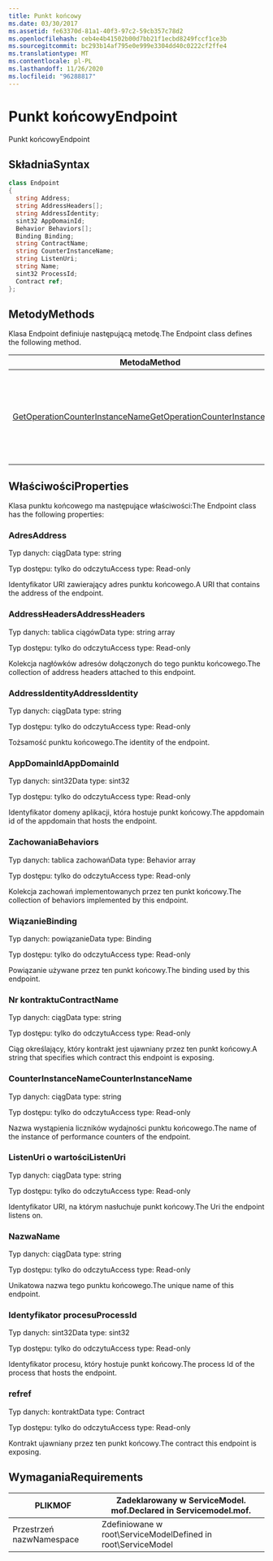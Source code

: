 ```yaml
---
title: Punkt końcowy
ms.date: 03/30/2017
ms.assetid: fe63370d-81a1-40f3-97c2-59cb357c78d2
ms.openlocfilehash: ceb4e4b41502b00d7bb21f1ecbd8249fccf1ce3b
ms.sourcegitcommit: bc293b14af795e0e999e3304dd40c0222cf2ffe4
ms.translationtype: MT
ms.contentlocale: pl-PL
ms.lasthandoff: 11/26/2020
ms.locfileid: "96288817"
---
```

# <a name="endpoint"></a><span data-ttu-id="c81af-102">Punkt końcowy</span><span class="sxs-lookup"><span data-stu-id="c81af-102">Endpoint</span></span>

<span data-ttu-id="c81af-103">Punkt końcowy</span><span class="sxs-lookup"><span data-stu-id="c81af-103">Endpoint</span></span>  
  
## <a name="syntax"></a><span data-ttu-id="c81af-104">Składnia</span><span class="sxs-lookup"><span data-stu-id="c81af-104">Syntax</span></span>  
  
```csharp
class Endpoint  
{  
  string Address;  
  string AddressHeaders[];  
  string AddressIdentity;  
  sint32 AppDomainId;  
  Behavior Behaviors[];  
  Binding Binding;  
  string ContractName;  
  string CounterInstanceName;  
  string ListenUri;  
  string Name;  
  sint32 ProcessId;  
  Contract ref;  
};  
```  
  
## <a name="methods"></a><span data-ttu-id="c81af-105">Metody</span><span class="sxs-lookup"><span data-stu-id="c81af-105">Methods</span></span>  

 <span data-ttu-id="c81af-106">Klasa Endpoint definiuje następującą metodę.</span><span class="sxs-lookup"><span data-stu-id="c81af-106">The Endpoint class defines the following method.</span></span>  
  
|<span data-ttu-id="c81af-107">Metoda</span><span class="sxs-lookup"><span data-stu-id="c81af-107">Method</span></span>|<span data-ttu-id="c81af-108">Opis</span><span class="sxs-lookup"><span data-stu-id="c81af-108">Description</span></span>|  
|------------|-----------------|  
|[<span data-ttu-id="c81af-109">GetOperationCounterInstanceName</span><span class="sxs-lookup"><span data-stu-id="c81af-109">GetOperationCounterInstanceName</span></span>](getoperationcounterinstancename.md)|<span data-ttu-id="c81af-110">Pobiera nazwę wystąpienia licznika wydajności operacji</span><span class="sxs-lookup"><span data-stu-id="c81af-110">Retrieves the operation performance counter instance name</span></span>|  
  
## <a name="properties"></a><span data-ttu-id="c81af-111">Właściwości</span><span class="sxs-lookup"><span data-stu-id="c81af-111">Properties</span></span>  

 <span data-ttu-id="c81af-112">Klasa punktu końcowego ma następujące właściwości:</span><span class="sxs-lookup"><span data-stu-id="c81af-112">The Endpoint class has the following properties:</span></span>  
  
### <a name="address"></a><span data-ttu-id="c81af-113">Adres</span><span class="sxs-lookup"><span data-stu-id="c81af-113">Address</span></span>  

 <span data-ttu-id="c81af-114">Typ danych: ciąg</span><span class="sxs-lookup"><span data-stu-id="c81af-114">Data type: string</span></span>  
  
 <span data-ttu-id="c81af-115">Typ dostępu: tylko do odczytu</span><span class="sxs-lookup"><span data-stu-id="c81af-115">Access type: Read-only</span></span>  
  
 <span data-ttu-id="c81af-116">Identyfikator URI zawierający adres punktu końcowego.</span><span class="sxs-lookup"><span data-stu-id="c81af-116">A URI that contains the address of the endpoint.</span></span>  
  
### <a name="addressheaders"></a><span data-ttu-id="c81af-117">AddressHeaders</span><span class="sxs-lookup"><span data-stu-id="c81af-117">AddressHeaders</span></span>  

 <span data-ttu-id="c81af-118">Typ danych: tablica ciągów</span><span class="sxs-lookup"><span data-stu-id="c81af-118">Data type: string array</span></span>  
  
 <span data-ttu-id="c81af-119">Typ dostępu: tylko do odczytu</span><span class="sxs-lookup"><span data-stu-id="c81af-119">Access type: Read-only</span></span>  
  
 <span data-ttu-id="c81af-120">Kolekcja nagłówków adresów dołączonych do tego punktu końcowego.</span><span class="sxs-lookup"><span data-stu-id="c81af-120">The collection of address headers attached to this endpoint.</span></span>  
  
### <a name="addressidentity"></a><span data-ttu-id="c81af-121">AddressIdentity</span><span class="sxs-lookup"><span data-stu-id="c81af-121">AddressIdentity</span></span>  

 <span data-ttu-id="c81af-122">Typ danych: ciąg</span><span class="sxs-lookup"><span data-stu-id="c81af-122">Data type: string</span></span>  
  
 <span data-ttu-id="c81af-123">Typ dostępu: tylko do odczytu</span><span class="sxs-lookup"><span data-stu-id="c81af-123">Access type: Read-only</span></span>  
  
 <span data-ttu-id="c81af-124">Tożsamość punktu końcowego.</span><span class="sxs-lookup"><span data-stu-id="c81af-124">The identity of the endpoint.</span></span>  
  
### <a name="appdomainid"></a><span data-ttu-id="c81af-125">AppDomainId</span><span class="sxs-lookup"><span data-stu-id="c81af-125">AppDomainId</span></span>  

 <span data-ttu-id="c81af-126">Typ danych: sint32</span><span class="sxs-lookup"><span data-stu-id="c81af-126">Data type: sint32</span></span>  
  
 <span data-ttu-id="c81af-127">Typ dostępu: tylko do odczytu</span><span class="sxs-lookup"><span data-stu-id="c81af-127">Access type: Read-only</span></span>  
  
 <span data-ttu-id="c81af-128">Identyfikator domeny aplikacji, która hostuje punkt końcowy.</span><span class="sxs-lookup"><span data-stu-id="c81af-128">The appdomain id of the appdomain that hosts the endpoint.</span></span>  
  
### <a name="behaviors"></a><span data-ttu-id="c81af-129">Zachowania</span><span class="sxs-lookup"><span data-stu-id="c81af-129">Behaviors</span></span>  

 <span data-ttu-id="c81af-130">Typ danych: tablica zachowań</span><span class="sxs-lookup"><span data-stu-id="c81af-130">Data type: Behavior array</span></span>  
  
 <span data-ttu-id="c81af-131">Typ dostępu: tylko do odczytu</span><span class="sxs-lookup"><span data-stu-id="c81af-131">Access type: Read-only</span></span>  
  
 <span data-ttu-id="c81af-132">Kolekcja zachowań implementowanych przez ten punkt końcowy.</span><span class="sxs-lookup"><span data-stu-id="c81af-132">The collection of behaviors implemented by this endpoint.</span></span>  
  
### <a name="binding"></a><span data-ttu-id="c81af-133">Wiązanie</span><span class="sxs-lookup"><span data-stu-id="c81af-133">Binding</span></span>  

 <span data-ttu-id="c81af-134">Typ danych: powiązanie</span><span class="sxs-lookup"><span data-stu-id="c81af-134">Data type: Binding</span></span>  
  
 <span data-ttu-id="c81af-135">Typ dostępu: tylko do odczytu</span><span class="sxs-lookup"><span data-stu-id="c81af-135">Access type: Read-only</span></span>  
  
 <span data-ttu-id="c81af-136">Powiązanie używane przez ten punkt końcowy.</span><span class="sxs-lookup"><span data-stu-id="c81af-136">The binding used by this endpoint.</span></span>  
  
### <a name="contractname"></a><span data-ttu-id="c81af-137">Nr kontraktu</span><span class="sxs-lookup"><span data-stu-id="c81af-137">ContractName</span></span>  

 <span data-ttu-id="c81af-138">Typ danych: ciąg</span><span class="sxs-lookup"><span data-stu-id="c81af-138">Data type: string</span></span>  
  
 <span data-ttu-id="c81af-139">Typ dostępu: tylko do odczytu</span><span class="sxs-lookup"><span data-stu-id="c81af-139">Access type: Read-only</span></span>  
  
 <span data-ttu-id="c81af-140">Ciąg określający, który kontrakt jest ujawniany przez ten punkt końcowy.</span><span class="sxs-lookup"><span data-stu-id="c81af-140">A string that specifies which contract this endpoint is exposing.</span></span>  
  
### <a name="counterinstancename"></a><span data-ttu-id="c81af-141">CounterInstanceName</span><span class="sxs-lookup"><span data-stu-id="c81af-141">CounterInstanceName</span></span>  

 <span data-ttu-id="c81af-142">Typ danych: ciąg</span><span class="sxs-lookup"><span data-stu-id="c81af-142">Data type: string</span></span>  
  
 <span data-ttu-id="c81af-143">Typ dostępu: tylko do odczytu</span><span class="sxs-lookup"><span data-stu-id="c81af-143">Access type: Read-only</span></span>  
  
 <span data-ttu-id="c81af-144">Nazwa wystąpienia liczników wydajności punktu końcowego.</span><span class="sxs-lookup"><span data-stu-id="c81af-144">The name of the instance of performance counters of the endpoint.</span></span>  
  
### <a name="listenuri"></a><span data-ttu-id="c81af-145">ListenUri o wartości</span><span class="sxs-lookup"><span data-stu-id="c81af-145">ListenUri</span></span>  

 <span data-ttu-id="c81af-146">Typ danych: ciąg</span><span class="sxs-lookup"><span data-stu-id="c81af-146">Data type: string</span></span>  
  
 <span data-ttu-id="c81af-147">Typ dostępu: tylko do odczytu</span><span class="sxs-lookup"><span data-stu-id="c81af-147">Access type: Read-only</span></span>  
  
 <span data-ttu-id="c81af-148">Identyfikator URI, na którym nasłuchuje punkt końcowy.</span><span class="sxs-lookup"><span data-stu-id="c81af-148">The Uri the endpoint listens on.</span></span>  
  
### <a name="name"></a><span data-ttu-id="c81af-149">Nazwa</span><span class="sxs-lookup"><span data-stu-id="c81af-149">Name</span></span>  

 <span data-ttu-id="c81af-150">Typ danych: ciąg</span><span class="sxs-lookup"><span data-stu-id="c81af-150">Data type: string</span></span>  
  
 <span data-ttu-id="c81af-151">Typ dostępu: tylko do odczytu</span><span class="sxs-lookup"><span data-stu-id="c81af-151">Access type: Read-only</span></span>  
  
 <span data-ttu-id="c81af-152">Unikatowa nazwa tego punktu końcowego.</span><span class="sxs-lookup"><span data-stu-id="c81af-152">The unique name of this endpoint.</span></span>  
  
### <a name="processid"></a><span data-ttu-id="c81af-153">Identyfikator procesu</span><span class="sxs-lookup"><span data-stu-id="c81af-153">ProcessId</span></span>  

 <span data-ttu-id="c81af-154">Typ danych: sint32</span><span class="sxs-lookup"><span data-stu-id="c81af-154">Data type: sint32</span></span>  
  
 <span data-ttu-id="c81af-155">Typ dostępu: tylko do odczytu</span><span class="sxs-lookup"><span data-stu-id="c81af-155">Access type: Read-only</span></span>  
  
 <span data-ttu-id="c81af-156">Identyfikator procesu, który hostuje punkt końcowy.</span><span class="sxs-lookup"><span data-stu-id="c81af-156">The process Id of the process that hosts the endpoint.</span></span>  
  
### <a name="ref"></a><span data-ttu-id="c81af-157">ref</span><span class="sxs-lookup"><span data-stu-id="c81af-157">ref</span></span>  

 <span data-ttu-id="c81af-158">Typ danych: kontrakt</span><span class="sxs-lookup"><span data-stu-id="c81af-158">Data type: Contract</span></span>  
  
 <span data-ttu-id="c81af-159">Typ dostępu: tylko do odczytu</span><span class="sxs-lookup"><span data-stu-id="c81af-159">Access type: Read-only</span></span>  
  
 <span data-ttu-id="c81af-160">Kontrakt ujawniany przez ten punkt końcowy.</span><span class="sxs-lookup"><span data-stu-id="c81af-160">The contract this endpoint is exposing.</span></span>  
  
## <a name="requirements"></a><span data-ttu-id="c81af-161">Wymagania</span><span class="sxs-lookup"><span data-stu-id="c81af-161">Requirements</span></span>  
  
|<span data-ttu-id="c81af-162">PLIK</span><span class="sxs-lookup"><span data-stu-id="c81af-162">MOF</span></span>|<span data-ttu-id="c81af-163">Zadeklarowany w ServiceModel. mof.</span><span class="sxs-lookup"><span data-stu-id="c81af-163">Declared in Servicemodel.mof.</span></span>|  
|---------|-----------------------------------|  
|<span data-ttu-id="c81af-164">Przestrzeń nazw</span><span class="sxs-lookup"><span data-stu-id="c81af-164">Namespace</span></span>|<span data-ttu-id="c81af-165">Zdefiniowane w root\ServiceModel</span><span class="sxs-lookup"><span data-stu-id="c81af-165">Defined in root\ServiceModel</span></span>|
